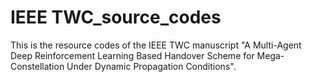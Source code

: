 # IEEE TWC_source_codes
This is the resource codes of the IEEE TWC manuscript "A Multi-Agent Deep Reinforcement Learning Based Handover Scheme for Mega-Constellation Under Dynamic Propagation Conditions".
